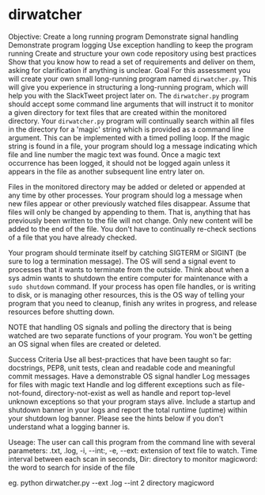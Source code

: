 # dirwatcher
Objective:
Create a long running program
Demonstrate signal handling
Demonstrate program logging
Use exception handling to keep the program running
Create and structure your own code repository using best practices
Show that you know how to read a set of requirements and deliver on them, asking for clarification if anything is unclear.
Goal
For this assessment you will create your own small long-running program named `dirwatcher.py`.  This will give you experience in structuring a long-running program, which will help you with the SlackTweet project later on. The `dirwatcher.py` program should accept some command line arguments that will instruct it to monitor a given directory for text files that are created within the monitored directory.  Your `dirwatcher.py` program will continually search within all files in the directory for a 'magic' string which is provided as a command line argument.  This can be implemented with a timed polling loop.  If the magic string is found in a file, your program should log a message indicating which file and line number the magic text was found.  Once a magic text occurrence has been logged, it should not be logged again unless it appears in the file as another subsequent line entry later on.

Files in the monitored directory may be added or deleted or appended at any time by other processes.  Your program should log a message when new files appear or other previously watched files disappear.  Assume that files will only be changed by appending to them.  That is, anything that has previously been written to the file will not change.  Only new content will be added to the end of the file.  You don't have to continually re-check sections of a file that you have already checked.

Your program should terminate itself by catching SIGTERM or SIGINT (be sure to log a termination message).  The OS will send a signal event to processes that it wants to terminate from the outside.  Think about when a sys admin wants to shutdown the entire computer for maintenance with a `sudo shutdown` command.  If your process has open file handles, or is writing to disk, or is managing other resources, this is the OS way of telling your program that you need to cleanup, finish any writes in progress, and release resources before shutting down.

NOTE that handling OS signals and polling the directory that is being watched are two separate functions of your program.  You won't be getting an OS signal when files are created or deleted.

Success Criteria
Use all best-practices that have been taught so far: docstrings, PEP8, unit tests, clean and readable code and meaningful commit messages.
Have a demonstrable OS signal handler
Log messages for files with magic text
Handle and log different exceptions such as file-not-found, directory-not-exist as well as handle and report top-level unknown exceptions so that your program stays alive.
Include a startup and shutdown banner in your logs and report the total runtime (uptime) within your shutdown log banner.  Please see the hints below if you don't understand what a logging banner is.


Useage: The user can call this program from the command line with several parameters: .txt, .log, -i, --int:, -e, --ext: extension of text file to watch. Time interval between each scan in seconds, Dir: directory to monitor magicword: the word to search for inside of the file

eg. python dirwatcher.py --ext .log --int 2 directory magicword